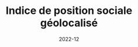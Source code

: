 ---
title: "Indice de position sociale géolocalisé"
summary: Géolocalisation et cartographie de l'indice de position sociale des établissements scolaires français. L'IPS "est un outil de mesure quantitatif de la situation sociale des élèves face aux apprentissages. Plus l’indice est élevé, plus l’élève évolue dans un contexte familial favorable aux apprentissages." (Wikipédia)

tags:
  - open data
  - web
  - écoles
  - inégalités
  - géographie sociale
date: 2022-12
external_link: https://mapper.fr/blog/2022-12/ips/
weight: 2
---